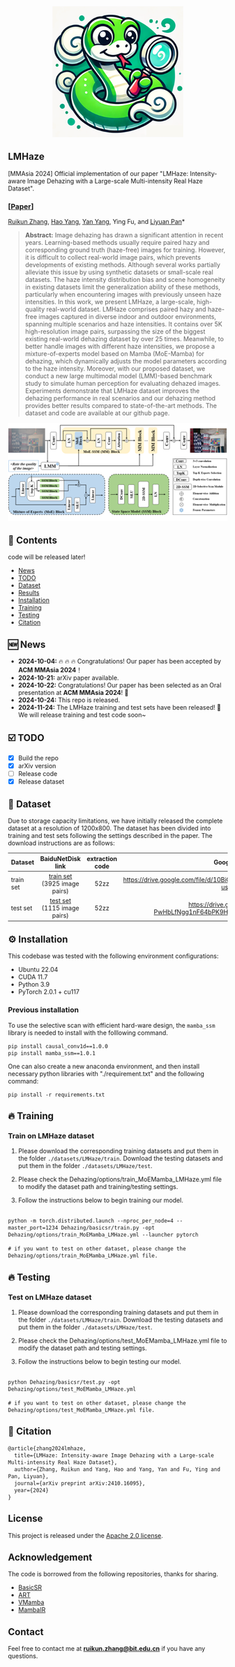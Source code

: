 <p align="center">
    <img src="img/logo.png" width="300">
</p>


## LMHaze
[MMAsia 2024] Official implementation of our paper "LMHaze: Intensity-aware Image Dehazing with a Large-scale Multi-intensity Real Haze Dataset".

### [[Paper](https://arxiv.org/abs/2410.16095)]
[Ruikun Zhang](https://scholar.google.com/citations?user=8rabqgoAAAAJ&hl=en), [Hao Yang](https://github.com/noxsine), [Yan Yang](https://scholar.google.com/citations?user=IF0xw34AAAAJ&hl=en), Ying Fu, and [Liyuan Pan](https://scholar.google.com/citations?user=kAt6-AIAAAAJ&hl=en)\*

> **Abstract:**  Image dehazing has drawn a significant attention in recent years. Learning-based methods usually require paired hazy and corresponding ground truth (haze-free) images for training. However, it is difficult to collect real-world image pairs, which prevents developments of existing methods. Although several works partially alleviate this issue by using synthetic datasets or small-scale real datasets. The haze intensity distribution bias and scene homogeneity in existing datasets limit the generalization ability of these methods, particularly when encountering images with previously unseen haze intensities. In this work, we present LMHaze, a large-scale, high-quality real-world dataset. LMHaze comprises paired hazy and haze-free images captured in diverse indoor and outdoor environments, spanning multiple scenarios and haze intensities. It contains over 5K high-resolution image pairs, surpassing the size of the biggest existing real-world dehazing dataset by over 25 times. Meanwhile, to better handle images with different haze intensities, we propose a mixture-of-experts model based on Mamba (MoE-Mamba) for dehazing, which dynamically adjusts the model parameters according to the haze intensity. Moreover, with our proposed dataset, we conduct a new large multimodal model (LMM)-based benchmark study to simulate human perception for evaluating dehazed images. Experiments demonstrate that LMHaze dataset improves the dehazing performance in real scenarios and our dehazing method provides better results compared to state-of-the-art methods. The dataset and code are available at our github page.

![My Image](img/framework.png)


## 📑 Contents
code will be released later!

- [News](#news)
- [TODO](#todo)
- [Dataset](#dataset)
- [Results](#results)
- [Installation](#installation)
- [Training](#training)
- [Testing](#testing)
- [Citation](#cite)



## <a name="news"></a> 🆕 News

- **2024-10-04:** :fire: :fire: :fire: Congratulations! Our paper has been accepted by **ACM MMAsia 2024**！
- **2024-10-21:** arXiv paper available.
- **2024-10-22:** Congratulations! Our paper has been selected as an Oral presentation at **ACM MMAsia 2024**! 🎉
- **2024-10-24:** This repo is released.
- **2024-11-24:** The LMHaze training and test sets have been released! 🎉 We will release training and test code soon~


## <a name="todo"></a> ☑️ TODO

- [x] Build the repo
- [x] arXiv version
- [ ] Release code
- [x] Release dataset

## <a name="todo"></a> 📂 Dataset
Due to storage capacity limitations, we have initially released the complete dataset at a resolution of 1200x800. The dataset has been divided into training and test sets following the settings described in the paper. The download instructions are as follows:

| Dataset                                       |                         BaiduNetDisk link                    |                         extraction code                      | Google Drive link                                            |
| :-------------------------------------------- | :----------------------------------------------------------: | :----------------------------------------------------------: | :----------------------------------------------------------: |
| train set                                     | [train set](https://pan.baidu.com/s/1IfNMVB16vfLY6nlNjgXqdQ) (3925 image pairs) | 52zz | https://drive.google.com/file/d/10BiQF9oTexwo3EdRKeyqhY39Q_qAAAc2/view?usp=sharing |
| test set                                      | [test set](https://pan.baidu.com/s/1LTntZHargILIQSsdCLe69Q) (1115 image pairs)  | 52zz | https://drive.google.com/file/d/1V-PwHbLfNgg1nF64bPK9HHUlc93bDSGs/view?usp=sharing |

## <a name="installation"></a> ⚙️ Installation

This codebase was tested with the following environment configurations:

- Ubuntu 22.04
- CUDA 11.7
- Python 3.9
- PyTorch 2.0.1 + cu117

### Previous installation
To use the selective scan with efficient hard-ware design, the `mamba_ssm` library is needed to install with the folllowing command.

```
pip install causal_conv1d==1.0.0
pip install mamba_ssm==1.0.1
```

One can also create a new anaconda environment, and then install necessary python libraries with "./requirement.txt" and the following command: 
```
pip install -r requirements.txt
```

## <a name="training"></a>  🔥 Training

### Train on LMHaze dataset

1. Please download the corresponding training datasets and put them in the folder `./datasets/LMHaze/train`. Download the testing datasets and put them in the folder `./datasets/LMHaze/test`.

2. Please check the Dehazing/options/train_MoEMamba_LMHaze.yml file to modify the dataset path and training/testing settings.

3. Follow the instructions below to begin training our model.

```

python -m torch.distributed.launch --nproc_per_node=4 --master_port=1234 Dehazing/basicsr/train.py -opt Dehazing/options/train_MoEMamba_LMHaze.yml --launcher pytorch

# if you want to test on other dataset, please change the Dehazing/options/train_MoEMamba_LMHaze.yml file.

```

## <a name="testing"></a> 🔥 Testing

### Test on LMHaze dataset

1. Please download the corresponding training datasets and put them in the folder `./datasets/LMHaze/train`. Download the testing datasets and put them in the folder `./datasets/LMHaze/test`.

2. Please check the Dehazing/options/test_MoEMamba_LMHaze.yml file to modify the dataset path and testing settings.

3. Follow the instructions below to begin testing our model.
```

python Dehazing/basicsr/test.py -opt Dehazing/options/test_MoEMamba_LMHaze.yml

# if you want to test on other dataset, please change the Dehazing/options/test_MoEMamba_LMHaze.yml file.

```


## <a name="cite"></a> 🥰 Citation

```
@article{zhang2024lmhaze,
  title={LMHaze: Intensity-aware Image Dehazing with a Large-scale Multi-intensity Real Haze Dataset},
  author={Zhang, Ruikun and Yang, Hao and Yang, Yan and Fu, Ying and Pan, Liyuan},
  journal={arXiv preprint arXiv:2410.16095},
  year={2024}
}
```

## License

This project is released under the [Apache 2.0 license](LICENSE).

## Acknowledgement

The code is borrowed from the following repositories, thanks for sharing.
- [BasicSR](https://github.com/XPixelGroup/BasicSR)
- [ART](https://github.com/gladzhang/ART)
- [VMamba](https://github.com/MzeroMiko/VMamba)
- [MambaIR](https://github.com/csguoh/MambaIR)

## Contact

Feel free to contact me at **ruikun.zhang@bit.edu.cn** if you have any questions.















